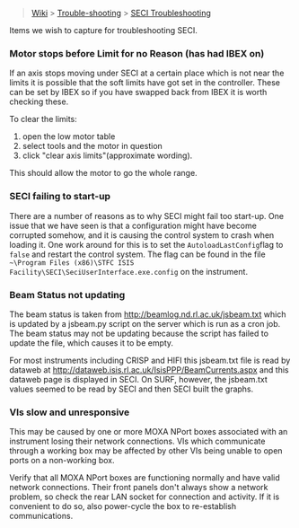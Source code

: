 > [Wiki](Home) > [Trouble-shooting](trouble-shooting-pages) > [SECI Troubleshooting](SECI-Troubleshooting)

Items we wish to capture for troubleshooting SECI.

### Motor stops before Limit for no Reason (has had IBEX on)

If an axis stops moving under SECI at a certain place which is not near the limits it is possible that the soft limits have got set in the controller. These can be set by IBEX so if you have swapped back from IBEX it is worth checking these.

To clear the limits:

1. open the low motor table
1. select tools and the motor in question 
1. click "clear axis limits"(approximate wording). 

This should allow the motor to go the whole range.


### SECI failing to start-up

There are a number of reasons as to why SECI might fail too start-up. One issue that we have seen is that a configuration might have become corrupted somehow, and it is causing the control system to crash when loading it. One work around for this is to set the `AutoloadLastConfig`flag to `false` and restart the control system. The flag can be found in the file `~\Program Files (x86)\STFC ISIS Facility\SECI\SeciUserInterface.exe.config` on the instrument.

### Beam Status not updating 

The beam status is taken from http://beamlog.nd.rl.ac.uk/jsbeam.txt which is updated by a jsbeam.py script on the server which is run as a cron job. The beam status may not be updating because the script has failed to update the file, which causes it to be empty.

For most instruments including CRISP and HIFI this jsbeam.txt file is read by dataweb at http://dataweb.isis.rl.ac.uk/IsisPPP/BeamCurrents.aspx and this dataweb page is displayed in SECI. On SURF, however, the jsbeam.txt values seemed to be read by SECI and then SECI built the graphs.

### VIs slow and unresponsive

This may be caused by one or more MOXA NPort boxes associated with an instrument losing their network connections.  VIs which communicate through a working box may be affected by other VIs being unable to open ports on a non-working box.

Verify that all MOXA NPort boxes are functioning normally and have valid network connections.  Their front panels don't always show a network problem, so check the rear LAN socket for connection and activity.  If it is convenient to do so, also power-cycle the box to re-establish communications.
